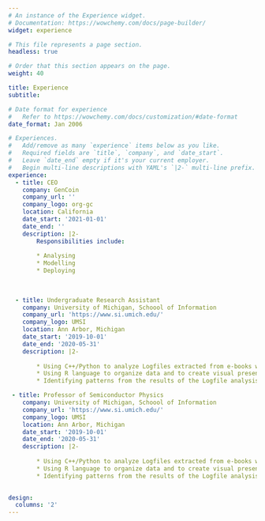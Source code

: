 ```yaml
---
# An instance of the Experience widget.
# Documentation: https://wowchemy.com/docs/page-builder/
widget: experience

# This file represents a page section.
headless: true

# Order that this section appears on the page.
weight: 40

title: Experience
subtitle:

# Date format for experience
#   Refer to https://wowchemy.com/docs/customization/#date-format
date_format: Jan 2006

# Experiences.
#   Add/remove as many `experience` items below as you like.
#   Required fields are `title`, `company`, and `date_start`.
#   Leave `date_end` empty if it's your current employer.
#   Begin multi-line descriptions with YAML's `|2-` multi-line prefix.
experience:
  - title: CEO
    company: GenCoin
    company_url: ''
    company_logo: org-gc
    location: California
    date_start: '2021-01-01'
    date_end: ''
    description: |2-
        Responsibilities include:
        
        * Analysing
        * Modelling
        * Deploying
   
   
        
  - title: Undergraduate Research Assistant
    company: University of Michigan, Schoool of Information
    company_url: 'https://www.si.umich.edu/'
    company_logo: UMSI
    location: Ann Arbor, Michigan
    date_start: '2019-10-01'
    date_end: '2020-05-31'
    description: |2-
    
        * Using C++/Python to analyze Logfiles extracted from e-books written by Dr. Barbara Ericson
        * Using R language to organize data and to create visual presentations
        * Identifying patterns from the results of the Logfile analysis

 - title: Professor of Semiconductor Physics
    company: University of Michigan, Schoool of Information
    company_url: 'https://www.si.umich.edu/'
    company_logo: UMSI
    location: Ann Arbor, Michigan
    date_start: '2019-10-01'
    date_end: '2020-05-31'
    description: |2-
    
        * Using C++/Python to analyze Logfiles extracted from e-books written by Dr. Barbara Ericson
        * Using R language to organize data and to create visual presentations
        * Identifying patterns from the results of the Logfile analysis
    

design:
  columns: '2'
---
```


